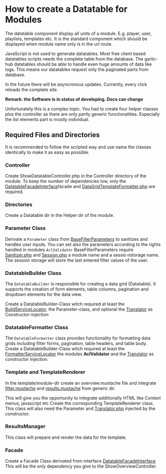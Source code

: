 # How to create a Datatable for Modules

The datatable component display all units of a module. E.g. player, user, playlists, templates etc.
It is the standard component which should be displayed when module name only is in the url route.

JavaScript is not used to generate datatables. Most free client based datatables scripts needs the complete table from the database.
The garlic-hub datatables should be able to handle even huge amounts of data like logs. This means our datatables request only the paginated parts from database. 

In the future there will be asyncronous updates. Currently, every click reloads the complete site.

**Remark: the Software is in status of developing. Docs can change**

Unfortunately this is a complex topic. You had to create four helper classes plus the controller as there are only partly generic functionalities. Especially the list elements part is mostly individual. 

## Required Files and Directories
It is recommended to follow the scripted way and use name the classes identically to make it as easy as possible.

### Controller
Create ShowDatatableController.php in the Controller directory of the module.
To keep the number of dependencies low, only the [DatatableFacadeInterface](../../src/Framework/Utils/Datatable/DatatableFacadeInterface.php)facade and [DataGridTemplateFormatter.php](../../src/Framework/Utils/Datatable/DataGridTemplateFormatter.php) are required.

### Directories
Create a Datatable dir in the Helper dir of the module. 

### Parameter Class
Derivate a `Parameter` class from [BaseFilterParameters](../../src/Framework/Utils/FormParameters/BaseFilterParameters.php) to sanitizes and handles user inputs.
You can set also the parameters according to the rights handled in modules `AclValidator`
BaseFilterParameters require [Sanitizer.php](../../src/Framework/Core/Sanitizer.php) and [Session.php](../../src/Framework/Core/Session.php) a module name and a sessio nstorage name.
The session storage will store the last entered filter values of the user.

### DatatableBuilder Class

The  `DatatableBuilder` is responsible for creating a data grid (Datatable). It supports the creation of form elements, table columns, pagination and dropdown elements for the data view.

Create a DatatableBuilder-Class witch required at least the
[BuildServiceLocator](../../src/Framework/Utils/Datatable/BuildServiceLocator.php), the Parameter-class, and optional the [Translator](../../src/Framework/Core/Translate/Translator.php) as Constructor-injection

### DatatableFormatter Class

The `DatatableFormatter` class provides functionality for formatting data grids including filter forms, pagination, table headers, and table body.
Create a DatatableBuilder-Class witch required at least the [FormatterServiceLocator](../../src/Framework/Utils/Datatable/FormatterServiceLocator.php)
the modules **AclValidator** and the [Translator](../../src/Framework/Core/Translate/Translator.php) as constructor injection.

### Template and TemplateRenderer
In the template/module-dir create an overview.mustache file and integrate
[filter.mustache](../../../../../templates/generic/filter.mustache) and 
[results.mustache](../../../../../templates/generic/results.mustache) from generic dir.

This will give you the opportunity to integrate additionally HTML like Context menus, javascript etc
Create the corresponding TemplateRenderer class. This class will also need the Parameter and [Translator.php](../../src/Framework/Core/Translate/Translator.php) injected by the constructor.

### ResultsManager
This class will prepare and render the data for the template.

### Facade 
Create a Facade Class derivated from interface [DatatableFacadeInterface](../../src/Framework/Utils/DatatableFacadeInterface.php)
This will be the only dependency you give to the ShowOverviewController.